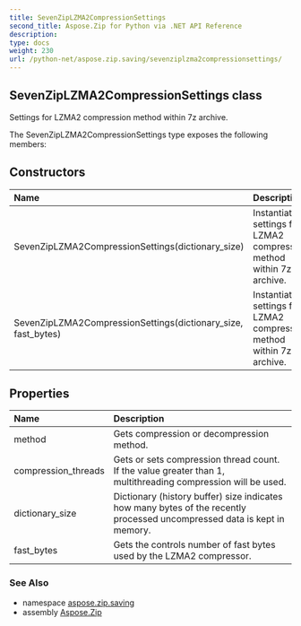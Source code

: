 ```yaml
---
title: SevenZipLZMA2CompressionSettings
second_title: Aspose.Zip for Python via .NET API Reference
description: 
type: docs
weight: 230
url: /python-net/aspose.zip.saving/sevenziplzma2compressionsettings/
---
```


## SevenZipLZMA2CompressionSettings class

Settings for LZMA2 compression method within 7z archive.

The SevenZipLZMA2CompressionSettings type exposes the following members:
## Constructors
| Name | Description |
| :- | :- |
|SevenZipLZMA2CompressionSettings(dictionary_size)|Instantiates settings for LZMA2 compression method within 7z archive.|
|SevenZipLZMA2CompressionSettings(dictionary_size, fast_bytes)|Instantiates settings for LZMA2 compression method within 7z archive.|
## Properties
| Name | Description |
| :- | :- |
|method|Gets compression or decompression method.|
|compression_threads|Gets or sets compression thread count. If the value greater than 1, multithreading compression will be used.|
|dictionary_size|Dictionary (history buffer) size indicates how many bytes of the recently processed uncompressed data is kept in memory.|
|fast_bytes|Gets the controls number of fast bytes used by the LZMA2 compressor.|

### See Also

* namespace [aspose.zip.saving](/zip/python-net/aspose.zip.saving/)
* assembly [Aspose.Zip](/zip/python-net/)

